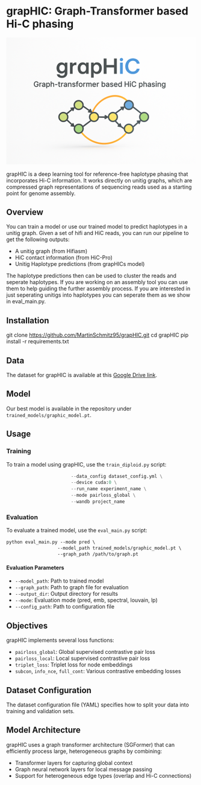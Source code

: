 # grapHIC: Graph-Transformer based Hi-C phasing

![grapHIC Logo](graphic_logo.png)

grapHIC is a deep learning tool for reference-free haplotype phasing that incorporates Hi-C information. It works directly on unitig graphs, which are compressed graph representations of sequencing reads used as a starting point for genome assembly.

## Overview

You can train a model or use our trained model to predict haplotypes in a unitig graph. 
Given a set of hifi and HiC reads, you can run our pipeline to get the following outputs:
- A unitig graph (from Hifiasm)
- HiC contact information (from HiC-Pro)
- Unitig Haplotype predictions (from grapHICs model)

The haplotype predictions then can be used to cluster the reads and seperate haplotypes. If you are working on an assembly tool you can use them to help guiding the further assembly process. If you are interested in just seperating unitigs into haplotypes you can seperate them as we show in eval_main.py.

## Installation

git clone https://github.com/MartinSchmitz95/grapHIC.git
cd grapHIC
pip install -r requirements.txt

## Data

The dataset for grapHIC is available at this [Google Drive link](https://docs.google.com/document/d/1dgaDoSTPlwgjVafBDe3Mq3NbJqoQy-G7vrdMBa4lrZM/edit?usp=sharing).

## Model

Our best model is available in the repository under `trained_models/graphic_model.pt`.
## Usage

### Training

To train a model using grapHIC, use the `train_diploid.py` script:

```python train_diploid.py --data_path /path/to/pyg_graphs/ \
                        --data_config dataset_config.yml \
                        --device cuda:0 \
                        --run_name experiment_name \
                        --mode pairloss_global \
                        --wandb project_name
```

### Evaluation

To evaluate a trained model, use the `eval_main.py` script:

```
python eval_main.py --mode pred \
                   --model_path trained_models/graphic_model.pt \
                   --graph_path /path/to/graph.pt
```

#### Evaluation Parameters
- `--model_path`: Path to trained model
- `--graph_path`: Path to graph file for evaluation
- `--output_dir`: Output directory for results
- `--mode`: Evaluation mode (pred, emb, spectral, louvain, lp)
- `--config_path`: Path to configuration file

## Objectives

grapHIC implements several loss functions:
- `pairloss_global`: Global supervised contrastive pair loss
- `pairloss_local`: Local supervised contrastive pair loss
- `triplet_loss`: Triplet loss for node embeddings
- `subcon`, `info_nce`, `full_cont`: Various contrastive embedding losses

## Dataset Configuration

The dataset configuration file (YAML) specifies how to split your data into training and validation sets.

## Model Architecture

grapHIC uses a graph transformer architecture (SGFormer) that can efficiently process large, heterogeneous graphs by combining:
- Transformer layers for capturing global context
- Graph neural network layers for local message passing
- Support for heterogeneous edge types (overlap and Hi-C connections)
